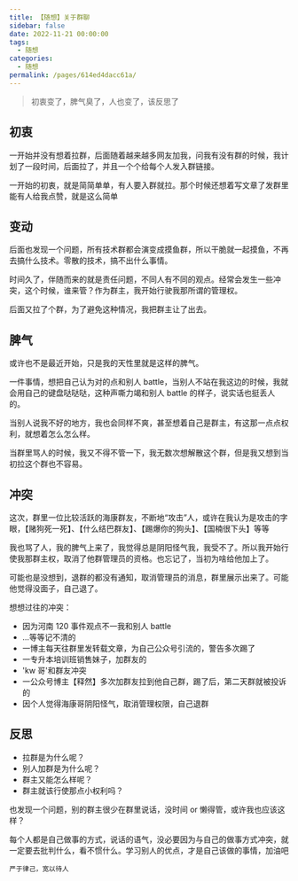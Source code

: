 ```yaml
---
title: 【随想】关于群聊
sidebar: false
date: 2022-11-21 00:00:00
tags:
  - 随想
categories:
  - 随想
permalink: /pages/614ed4dacc61a/
---
```


> 初衷变了，脾气臭了，人也变了，该反思了

<!-- more -->

## 初衷

一开始并没有想着拉群，后面随着越来越多网友加我，问我有没有群的时候，我计划了一段时间，后面拉了，并且一个个给每个人发入群链接。

一开始的初衷，就是简简单单，有人要入群就拉。那个时候还想着写文章了发群里能有人给我点赞，就是这么简单

## 变动

后面也发现一个问题，所有技术群都会演变成摸鱼群，所以干脆就一起摸鱼，不再去搞什么技术。零散的技术，搞不出什么事情。

时间久了，伴随而来的就是责任问题，不同人有不同的观点。经常会发生一些冲突，这个时候，谁来管？作为群主，我开始行驶我那所谓的管理权。

后面又拉了个群，为了避免这种情况，我把群主让了出去。

## 脾气

或许也不是最近开始，只是我的天性里就是这样的脾气。

一件事情，想把自己认为对的点和别人 battle，当别人不站在我这边的时候，我就会用自己的键盘哒哒哒，这种声嘶力竭和别人 battle 的样子，说实话也挺丢人的。

当别人说我不好的地方，我也会同样不爽，甚至想着自己是群主，有这那一点点权利，就想着怎么怎么样。

当群里骂人的时候，我又不得不管一下，我无数次想解散这个群，但是我又想到当初拉这个群也不容易。

## 冲突

这次，群里一位比较活跃的海康群友，不断地“攻击”人，或许在我认为是攻击的字眼，【赌狗死一死】、【什么结巴群友】、【踢爆你的狗头】、【国楠很下头】等等

我也骂了人，我的脾气上来了，我觉得总是阴阳怪气我，我受不了。所以我开始行使我那群主权，取消了他群管理员的资格。也忘记了，当初为啥给他加上了。

可能也是没想到，退群的都没有通知，取消管理员的消息，群里展示出来了。可能他觉得没面子，自己退了。

想想过往的冲突：

- 因为河南 120 事件观点不一我和别人 battle
- ...等等记不清的
- 一博主每天往群里发转载文章，为自己公众号引流的，警告多次踢了
- 一专升本培训班销售妹子，加群友的
- 'kw 哥'和群友冲突
- 一公众号博主【释然】多次加群友拉到他自己群，踢了后，第二天群就被投诉的
- 因个人觉得海康哥阴阳怪气，取消管理权限，自己退群

## 反思

- 拉群是为什么呢？
- 别人加群是为什么呢？
- 群主又能怎么样呢？
- 群主就该行使那点小权利吗？

也发现一个问题，别的群主很少在群里说话，没时间 or 懒得管，或许我也应该这样？

每个人都是自己做事的方式，说话的语气，没必要因为与自己的做事方式冲突，就一定要去批判什么，看不惯什么。学习别人的优点，才是自己该做的事情，加油吧

`严于律己，宽以待人`
